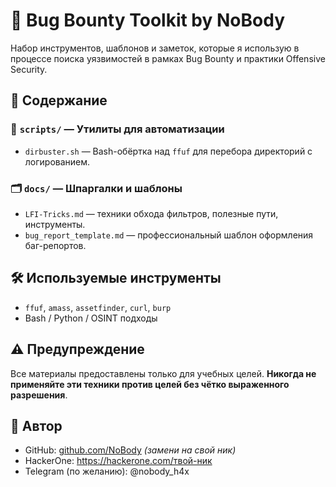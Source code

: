 # 🧰 Bug Bounty Toolkit by NoBody

Набор инструментов, шаблонов и заметок, которые я использую в процессе поиска уязвимостей в рамках Bug Bounty и практики Offensive Security.

## 📁 Содержание

### 🔧 `scripts/` — Утилиты для автоматизации
- `dirbuster.sh` — Bash-обёртка над `ffuf` для перебора директорий с логированием.

### 🗂 `docs/` — Шпаргалки и шаблоны
- `LFI-Tricks.md` — техники обхода фильтров, полезные пути, инструменты.
- `bug_report_template.md` — профессиональный шаблон оформления баг-репортов.

## 🛠 Используемые инструменты
- `ffuf`, `amass`, `assetfinder`, `curl`, `burp`
- Bash / Python / OSINT подходы

## ⚠️ Предупреждение
Все материалы предоставлены только для учебных целей. **Никогда не применяйте эти техники против целей без чётко выраженного разрешения**.

## 🧠 Автор
- GitHub: [github.com/NoBody](https://github.com/NoBody) *(замени на свой ник)*
- HackerOne: https://hackerone.com/твой-ник
- Telegram (по желанию): @nobody_h4x

